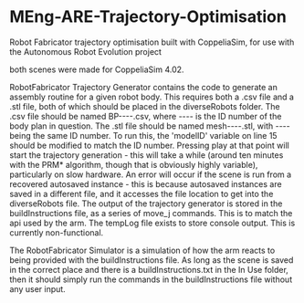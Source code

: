 # MEng-ARE-Trajectory-Optimisation
Robot Fabricator trajectory optimisation built with CoppeliaSim, for use with the Autonomous Robot Evolution project

both scenes were made for CoppeliaSim 4.02.

RobotFabricator Trajectory Generator contains the code to generate an assembly routine for a given robot body. This requires both a .csv file and a .stl file, both of which should be placed in the diverseRobots folder. The .csv file should be named BP----.csv, where ---- is the ID number of the body plan in question. The .stl file should be named mesh----.stl, with ---- being the same ID number. To run this, the 'modelID' variable on line 15 should be modified to match the ID number. Pressing play at that point will start the trajectory generation - this will take a while (around ten minutes with the PRM* algorithm, though that is obviously highly variable), particularly on slow hardware.
An error will occur if the scene is run from a recovered autosaved instance - this is because autosaved instances are saved in a different file, and it accesses the file location to get into the diverseRobots file.
The output of the trajectory generator is stored in the buildInstructions file, as a series of move_j commands. This is to match the api used by the arm.
The tempLog file exists to store console output. This is currently non-functional.

The RobotFabricator Simulator is a simulation of how the arm reacts to being provided with the buildInstructions file. As long as the scene is saved in the correct place and there is a buildInstructions.txt in the In Use folder, then it should simply run the commands in the buildInstructions file without any user input.

